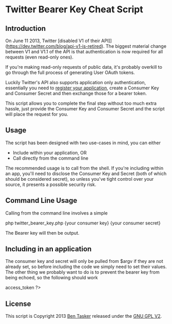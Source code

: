 Twitter Bearer Key Cheat Script
===================================

Introduction
-------------

On June 11 2013, Twitter [disabled V1 of their API]](https://dev.twitter.com/blog/api-v1-is-retired). The biggest material change between V1 and V1.1 of the API is that authentication is now required for all requests (even read-only ones).

If you're making read-only requests of public data, it's probably overkill to go through the full process of generating User OAuth tokens. 

Luckily Twitter's API also supports application only authentication, essentially you need to [register your application](https://dev.twitter.com/apps), create a Consumer Key and Consumer Secret and then exchange those for a bearer token.

This script allows you to complete the final step without too much extra hassle, just provide the Consumer Key and Consumer Secret and the script will place the request for you.


Usage
------

The script has been designed with two use-cases in mind, you can either

- Include within your application, OR
- Call directly from the command line

The recommended usage is to call from the shell. If you're including within an app, you'll need to disclose the Consumer Key and Secret (both of which should be considered secret), so unless you've tight control over your source, it presents a possible security risk.



Command Line Usage
--------------------

Calling from the command line involves a simple

  php twitter_bearer_key.php {your consumer key} {your consumer secret}

The Bearer key will then be output.



Including in an application
----------------------------

The consumer key and secret will only be pulled from $argv if they are not already set, so before including the code we simply need to set their values. The other thing we probably want to do is to prevent the bearer key from being echoed, so the following should work

  <?php
  $no_display_token = true;
  $consumer_key = {your consumer key};
  $consumer_secret = {your consumer secret}
  require('twitter_bearer_key.php');

  // The bearer key is now in $k->access_token

  ?>


License
--------

This script is Copyright 2013 [Ben Tasker](http://www.bentasker.co.uk) released under the [GNU GPL V2](http://www.gnu.org/licenses/gpl-2.0.txt).